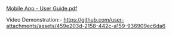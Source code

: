 
[Mobile App - User Guide.pdf](https://github.com/user-attachments/files/18443098/Mobile.App.-.User.Guide.pdf)

Video Demonstration:- https://github.com/user-attachments/assets/459e203d-2158-442c-a159-936909ec6da6
